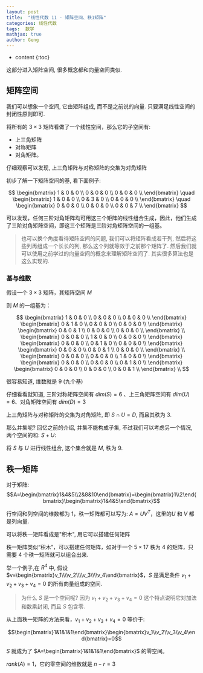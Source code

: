 ```yaml
---
layout: post
title:  "线性代数 11 - 矩阵空间、秩1矩阵"
categories: 线性代数
tags:  数学
mathjax: true
author: Geng
---
```


* content
{:toc}

这部分进入矩阵空间, 很多概念都和向量空间类似.

## 矩阵空间

我们可以想象一个空间, 它由矩阵组成, 而不是之前说的向量. 只要满足线性空间的封闭性原则即可.






将所有的 $3 \times 3$ 矩阵看做了一个线性空间，那么它的子空间有:

* 上三角矩阵
* 对称矩阵
* 对角矩阵。

仔细观察可以发现, 上三角矩阵与对称矩阵的交集为对角矩阵

初步了解一下矩阵空间的基, 看下面例子:

$$
\begin{bmatrix}
1 & 0 & 0 \\
0 & 0 & 0 \\
0 & 0 & 0 \\
\end{bmatrix} \quad
\begin{bmatrix}
1 & 0 & 0 \\
0 & 3 & 0 \\
0 & 0 & 0 \\
\end{bmatrix} \quad
\begin{bmatrix}
0 & 0 & 0 \\
0 & 0 & 0 \\
0 & 0 & 7 \\
\end{bmatrix}
$$


可以发现，任何三阶对角矩阵均可用这三个矩阵的线性组合生成，因此，他们生成了三阶对角矩阵空间，即这三个矩阵是三阶对角矩阵空间的一组基。

> 也可以换个角度看待矩阵空间的问题, 我们可以将矩阵看成若干列, 然后将这些列再组成一个长长的列, 那么这个列就等效于之前那个矩阵了. 然后我们就可以使用之前学过的向量空间的概念来理解矩阵空间了. 其实很多算法也是这么实现的. 

### 基与维数

假设一个 $3 \times 3$ 矩阵，其矩阵空间 $M$

则 $M$ 的一组基为：

$$
\begin{bmatrix}
1 & 0 & 0 \\
0 & 0 & 0 \\
0 & 0 & 0 \\
\end{bmatrix}
\begin{bmatrix}
0 & 1 & 0 \\
0 & 0 & 0 \\
0 & 0 & 0 \\
\end{bmatrix}
\begin{bmatrix}
0 & 0 & 1 \\
0 & 0 & 0 \\
0 & 0 & 0 \\
\end{bmatrix} \\
\begin{bmatrix}
0 & 0 & 0 \\
1 & 0 & 0 \\
0 & 0 & 0 \\
\end{bmatrix}
\begin{bmatrix}
0 & 0 & 0 \\
0 & 1 & 0 \\
0 & 0 & 0 \\
\end{bmatrix}
\begin{bmatrix}
0 & 0 & 0 \\
0 & 0 & 1 \\
0 & 0 & 0 \\
\end{bmatrix} \\
\begin{bmatrix}
0 & 0 & 0 \\
0 & 0 & 0 \\
1 & 0 & 0 \\
\end{bmatrix}
\begin{bmatrix}
0 & 0 & 0 \\
0 & 0 & 0 \\
0 & 1 & 0 \\
\end{bmatrix}
\begin{bmatrix}
0 & 0 & 0 \\
0 & 0 & 0 \\
0 & 0 & 1 \\
\end{bmatrix} \\
$$

很容易知道, 维数就是 $9$ (九个基)

仔细看看就知道, 三阶对称矩阵空间有 $dim (S)=6$ 、上三角矩阵空间有 $dim (U)=6$、对角矩阵空间有 $dim (D)=3$

上三角矩阵与对称矩阵的交集为对角矩阵, 即 $S \cap U=D$, 而且其秩为 $3$.

那么并集呢? 回忆之前的介绍, 并集不能构成子集, 不过我们可以考虑另一个情况, 两个空间的和: $S + U$:

将 $S$ 与 $U$ 进行线性组合, 这个集合就是 $M$, 秩为 $9$.

## 秩一矩阵

对于矩阵:
$$A=\begin{bmatrix}1&4&5\\2&8&10\end{bmatrix}=\begin{bmatrix}1\\2\end{bmatrix}\begin{bmatrix}1&4&5\end{bmatrix}$$

行空间和列空间的维数都为 $1$，秩一矩阵都可以写为: $A=UV^T$，这里的$U$ 和 $V$ 都是列向量.

可以将秩一矩阵看成是"积木", 用它可以搭建任何矩阵

秩一矩阵类似“积木”，可以搭建任何矩阵，如对于一个 $5 \times 17$ 秩为 $4$ 的矩阵，只需要 $4$ 个秩一矩阵就可以组合出来.

举一个例子,在 $R^4$ 中, 假设 $v=\begin{bmatrix}v_1\\\\v_2\\\\v_3\\\\v_4\end{bmatrix}$，$S$ 是满足条件 $v_1+v_2+v_3+v_4=0$ 的所有向量组成的空间. 

> 为什么 $S$ 是一个空间呢? 因为  $v_1+v_2+v_3+v_4=0$ 这个特点说明它对加法和数乘封闭, 而且 $S$ 包含零.

从上面秩一矩阵的方法来看，$v_1+v_2+v_3+v_4=0$ 等价于:

$$\begin{bmatrix}1&1&1&1\end{bmatrix}\begin{bmatrix}v_1\\v_2\\v_3\\v_4\end{bmatrix}=0$$

$S$ 就成为了 $A=\begin{bmatrix}1&1&1&1\end{bmatrix}$ 的零空间。

$rank(A)=1$，它的零空间的维数就是 $n-r=3$


